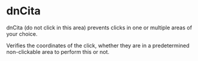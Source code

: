# dnCita
dnCita (do not click in this area) prevents clicks in one or multiple areas of your choice.

Verifies the coordinates of the click, whether they are in a predetermined non-clickable area to perform this or not.
